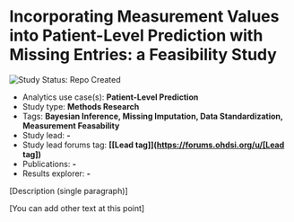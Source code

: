 Incorporating Measurement Values into Patient-Level Prediction with Missing Entries: a Feasibility Study
=============

<img src="https://img.shields.io/badge/Study%20Status-Repo%20Created-lightgray.svg" alt="Study Status: Repo Created">

- Analytics use case(s): **Patient-Level Prediction**
- Study type: **Methods Research**
- Tags: **Bayesian Inference, Missing Imputation, Data Standardization, Measurement Feasability**
- Study lead: **-**
- Study lead forums tag: **[[Lead tag]](https://forums.ohdsi.org/u/[Lead tag])**
- Publications: **-**
- Results explorer: **-**

[Description (single paragraph)]

[You can add other text at this point]
